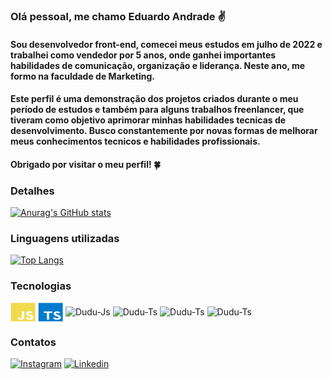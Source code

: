 ### Olá pessoal, me chamo Eduardo Andrade ✌

#### Sou desenvolvedor front-end, comecei meus estudos em julho de 2022 e trabalhei como vendedor por 5 anos, onde ganhei importantes habilidades de comunicação, organização e liderança. Neste ano, me formo na faculdade de Marketing.

#### Este perfil é uma demonstração dos projetos criados durante o meu período de estudos e também para alguns trabalhos freenlancer, que tiveram como objetivo aprimorar minhas habilidades tecnicas de desenvolvimento. Busco constantemente por novas formas de melhorar meus conhecimentos tecnicos e habilidades profissionais.

#### Obrigado por visitar o meu perfil! 🍀
<div>

### Detalhes

[![Anurag's GitHub stats](https://github-readme-stats.vercel.app/api?username=eduardoandraade&show_icons=true&theme=dark)](https://github.com/anuraghazra/github-readme-stats)

### Linguagens utilizadas

[![Top Langs](https://github-readme-stats.vercel.app/api/top-langs/?username=eduardoandraade&layout=compact)](https://github.com/anuraghazra/github-readme-stats)
</div>


### Tecnologias


<div>
  
  <img align="center" alt="Dudu-Js" height="30" width="40" src="https://raw.githubusercontent.com/devicons/devicon/master/icons/javascript/javascript-plain.svg">
  <img align="center" alt="Dudu-Ts" height="30" width="40" src="https://raw.githubusercontent.com/devicons/devicon/master/icons/typescript/typescript-plain.svg">
  <img align="center" alt="Dudu-Js" height="30" width="40" src="https://cdn.jsdelivr.net/gh/devicons/devicon/icons/react/react-original-wordmark.svg"/>
  <img align="center" alt="Dudu-Ts" height="30" width="40" src="https://cdn.jsdelivr.net/gh/devicons/devicon/icons/html5/html5-original.svg">
  <img align="center" alt="Dudu-Ts" height="30" width="40" src="https://cdn.jsdelivr.net/gh/devicons/devicon/icons/css3/css3-original.svg">
  <img align="center" alt="Dudu-Ts" height="30" width="40" src="https://cdn.jsdelivr.net/gh/devicons/devicon/icons/git/git-original.svg">
          
</div>

### Contatos

<div>
  
  [<img src='https://img.shields.io/badge/Instagram-E4405F?style=for-the-badge&logo=instagram&logoColor=white' alt='Instagram' height='30'>](https://www.linkedin.com/in/eduardo-andrade-17a53118a/)
  [<img src='https://img.shields.io/badge/LinkedIn-0077B5?style=for-the-badge&logo=linkedin&logoColor=white' alt='Linkedin' height='30'>](https://www.instagram.com/eduardoandraade/)
          
</div>



